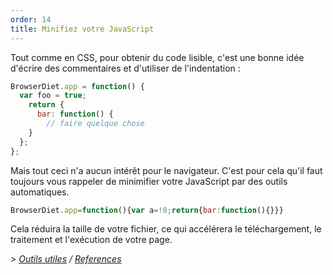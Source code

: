 ```yaml
---
order: 14
title: Minifiez votre JavaScript
---
```


Tout comme en CSS, pour obtenir du code lisible, c'est une bonne idée d'écrire des commentaires et d'utiliser de l'indentation :

```js
BrowserDiet.app = function() {
  var foo = true;
    return {
      bar: function() {
        // faire quelque chose
    }
  };
};
```

Mais tout ceci n'a aucun intérêt pour le navigateur. C'est pour cela qu'il faut toujours vous rappeler de minimifier votre JavaScript par des outils automatiques.

```js
BrowserDiet.app=function(){var a=!0;return{bar:function(){}}}
```

Cela réduira la taille de votre fichier, ce qui accélérera le téléchargement, le traitement et l'exécution de votre page.

*> [Outils utiles](https://github.com/zenorocha/browser-diet/wiki/Tools#wiki-minify-your-script) / [References](https://github.com/zenorocha/browser-diet/wiki/References#minify-your-script)*
